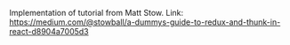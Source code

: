Implementation of tutorial from Matt Stow. Link: https://medium.com/@stowball/a-dummys-guide-to-redux-and-thunk-in-react-d8904a7005d3
